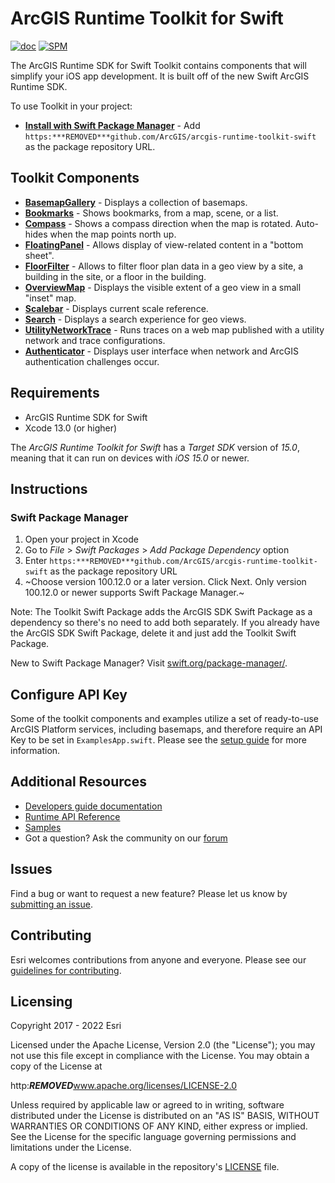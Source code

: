 # ArcGIS Runtime Toolkit for Swift

[![doc](https:***REMOVED***img.shields.io/badge/Doc-purple)](Documentation)  [![SPM](https:***REMOVED***img.shields.io/badge/SPM-compatible-4BC51D.svg?style=flat)](https:***REMOVED***github.com/apple/swift-package-manager/)

The ArcGIS Runtime SDK for Swift Toolkit contains components that will simplify your iOS app development.  It is built off of the new Swift ArcGIS Runtime SDK.

To use Toolkit in your project:

* **[Install with Swift Package Manager](#swift-package-manager)** - Add `https:***REMOVED***github.com/ArcGIS/arcgis-runtime-toolkit-swift` as the package repository URL.

## Toolkit Components

* **[BasemapGallery](Documentation/BasemapGallery)** - Displays a collection of basemaps.
* **[Bookmarks](Documentation/Bookmarks)** - Shows bookmarks, from a map, scene, or a list.
* **[Compass](Documentation/Compass)** - Shows a compass direction when the map is rotated. Auto-hides when the map
  points north up.
* **[FloatingPanel](Documentation/FloatingPanel)** - Allows display of view-related content in a "bottom sheet". 
* **[FloorFilter](Documentation/FloorFilter)** - Allows to filter floor plan data in a geo view by a site, a building in the site, or a floor in the building. 
* **[OverviewMap](Documentation/OverviewMap)** - Displays the visible extent of a geo view in a small "inset" map.
* **[Scalebar](Documentation/Scalebar)** - Displays current scale reference.
* **[Search](Documentation/Search)** - Displays a search experience for geo views.
* **[UtilityNetworkTrace](Documentation/UtilityNetworkTrace)** - Runs traces on a web map published with a utility network and trace configurations.
* **[Authenticator](Documentation/Authenticator)** - Displays user interface when network and ArcGIS authentication challenges occur.


## Requirements
* ArcGIS Runtime SDK for Swift
* Xcode 13.0 (or higher)

The *ArcGIS Runtime Toolkit for Swift* has a *Target SDK* version of *15.0*, meaning that it can run on devices with *iOS 15.0* or newer.

## Instructions

### Swift Package Manager

 1. Open your project in Xcode
 2. Go to *File* > *Swift Packages* > *Add Package Dependency* option 
 3. Enter `https:***REMOVED***github.com/ArcGIS/arcgis-runtime-toolkit-swift` as the package repository URL
 4. ~Choose version 100.12.0 or a later version. Click Next. Only version 100.12.0 or newer supports Swift Package Manager.~
 
 Note: The Toolkit Swift Package adds the ArcGIS SDK Swift Package as a dependency so there's no need to add both separately. If you already have the ArcGIS SDK Swift Package, delete it and just add the Toolkit Swift Package. 

 New to Swift Package Manager? Visit [swift.org/package-manager/](https:***REMOVED***swift.org/package-manager/).

## Configure API Key

Some of the toolkit components and examples utilize a set of ready-to-use ArcGIS Platform services, including basemaps, and therefore require an API Key to be set in `ExamplesApp.swift`. Please see the [setup guide](https:***REMOVED***developers.arcgis.com/documentation/) for more information.

## Additional Resources

* [Developers guide documentation](https:***REMOVED***developers.arcgis.com/ios)
* [Runtime API Reference](https:***REMOVED***developers.arcgis.com/ios/api-reference)
* [Samples](https:***REMOVED***github.com/Esri/arcgis-runtime-samples-ios)
* Got a question? Ask the community on our [forum](http:***REMOVED***geonet.esri.com/community/developers/native-app-developers/arcgis-runtime-sdk-for-ios)

## Issues

Find a bug or want to request a new feature?  Please let us know by [submitting an issue](https:***REMOVED***github.com/Esri/arcgis-runtime-toolkit-ios/issues/new).

## Contributing

Esri welcomes contributions from anyone and everyone. Please see our [guidelines for contributing](https:***REMOVED***github.com/esri/contributing).

## Licensing
Copyright 2017 - 2022 Esri

Licensed under the Apache License, Version 2.0 (the "License");
you may not use this file except in compliance with the License.
You may obtain a copy of the License at

   http:***REMOVED***www.apache.org/licenses/LICENSE-2.0

Unless required by applicable law or agreed to in writing, software
distributed under the License is distributed on an "AS IS" BASIS,
WITHOUT WARRANTIES OR CONDITIONS OF ANY KIND, either express or implied.
See the License for the specific language governing permissions and
limitations under the License.

A copy of the license is available in the repository's [LICENSE]( /LICENSE) file.
